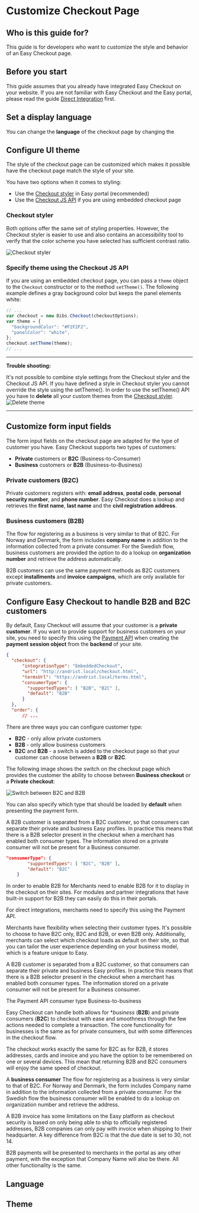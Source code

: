 # Customize Checkout Page


## Who is this guide for?

This guide is for developers who want to customize the style and behavior of an Easy Checkout page.

## Before you start

This guide assumes that you already have integrated Easy Checkout on your website. 
If you are not familiar with Easy Checkout and the Easy portal, please read the guide 
[Direct Integration](direct-integration-web.md) first. 


## Set a display language

You can change the **language** of the checkout page by changing the 

## Configure UI theme

The style of the checkout page can be customized which makes it possible have the checkout page match the style of your site.

You have two options when it comes to styling:
- Use the [Checkout styler](https://portal.dibspayment.eu/account/checkout-styler) in Easy portal (recommended)
- Use the [Checkout JS API](https://example.com/api) if you are using embedded checkout page

### Checkout styler

Both options offer the same set of styling properties. 
However, the Checkout styler is easier to use and also contains an accessibility tool to verify that the color scheme you have selected has sufficient contrast ratio. 


![Checkout styler](./images/checkout-styler.png)

### Specify theme using the Checkout JS API

If you are using an embedded checkout page, you can pass a `theme` object to the `Checkout` constructor or to the method `setTheme()`. 
The following example defines a gray background color but keeps the panel elements white:

```javascript
// ...
var checkout = new Dibs.Checkout(checkoutOptions);
var theme = {
  "backgroundColor": "#F2F2F2",
  "panelColor": "white",
};
checkout.setTheme(theme);
// ...
```

---

**Trouble shooting:**

It's not possible to combine style settings from the Checkout styler and the Checkout JS API. If you have defined a style in Checkout styler you cannot override the style using the setTheme(). In order to use the setTheme() API you have to **delete** all your custom themes from the [Checkout styler](https://portal.dibspayment.eu/account/checkout-styler).
![Delete theme](images/delete-theme.png)

---



## Customize form input fields

The form input fields on the checkout page are adapted for the type of customer you have. Easy Checkout supports two types of customers:

- **Private** customers or **B2C** (Business-to-Consumer)
- **Business** customers or **B2B** (Business-to-Business)

### Private customers (B2C)

Private customers registers with: **email address**, **postal code**, **personal security number**, and **phone number**.
Easy Checkout does a lookup and retrieves the **first name**, **last name** and the **civil registration address**.


### Business customers (B2B)

The flow for registering as a business is very similar to that of B2C. For Norway and Denmark, the form includes **company name** in addition to the information collected from a private consumer. For the Swedish flow, business customers are provided the option to do a lookup on **organization number** and retrieve the address automatically.

B2B customers can use the same payment methods as B2C customers except **installments** and **invoice campaigns**, which are only available for private customers.


## Configure Easy Checkout to handle B2B and B2C customers

By default, Easy Checkout will assume that your customer is a **private customer**. 
If you want to provide support for business customers on your site, you need to specify
this using the [Payment API](payment-api.md) when creating the **payment session object** 
from the **backend** of your site. 

```json
{
  "checkout": {
      "integrationType": "EmbeddedCheckout",
      "url": "http://andrist.local/checkout.html",
      "termsUrl": "https://andrist.local/terms.html",
      "consumerType": {
        "supportedTypes": [ "B2B", "B2C" ],
        "default": "B2B"
      }
  },
  "order": { 
      // ... 
```

There are three ways you can configure customer type:

- **B2C** - only allow private customers
- **B2B** - only allow business customers
- **B2C** and **B2B** - a switch is added to the checkout page so that your customer can choose between a **B2B** or **B2C**.

The following image shows the switch on the checkout page which provides the customer the ability to choose between **Business checkout** or a **Private checkout**:

![Switch between B2C and B2B](images/b2c-or-b2b.png)

You can also specify which type that should be loaded by **default** when presenting the payment form.

A B2B customer is separated from a B2C customer, so that consumers can separate their private and business Easy profiles. In practice this means that there is a B2B selector present in the checkout when a merchant has enabled both consumer types. The information stored on a private consumer will not be present for a Business consumer.

```json
"consumerType": {
        "supportedTypes": [ "B2C", "B2B" ],
        "default": "B2C"
    }  
```

In order to enable B2B for 
Merchants need to enable B2B for it to display in the checkout on their sites. For modules and partner integrations that have built-in support for B2B they can easily do this in their portals. 

For direct integrations, merchants need to specify this using the Payment API.

Merchants have flexibility when selecting their customer types. It's possible to choose to have B2C only, B2C and B2B, or even B2B only. Additionally, merchants can select which checkout loads as default on their site, so that you can tailor the user experience depending on your business model, which is a feature unique to Easy.




A B2B customer is separated from a B2C customer, so that consumers can separate their private and business Easy profiles. In practice this means that there is a B2B selector present in the checkout when a merchant has enabled both consumer types. The information stored on a private consumer will not be present for a Business consumer.



The Payment API consumer type
Business-to-business 


Easy Checkout can handle both allows for **business* (**B2B**) and private consumers (**B2C**) to checkout with ease and smoothness through the few actions needed to complete a transaction.
The core functionality for businesses is the same as for private consumers, but with some differences in the checkout flow.


The checkout works exactly the same for B2C as for B2B, it stores addresses, cards and invoice and you have the option to be remembered on one or several devices.
This mean that returning B2B and B2C consumers will enjoy the same speed of checkout.


A **business consumer**
The flow for registering as a business is very similar to that of B2C. For Norway and Denmark, the form includes Company name in addition to the information collected from a private consumer. For the Swedish flow the business consumer will be enabled to do a lookup on organization number and retrieve the address.




A B2B invoice has some limitations on the Easy platform as checkout security is based on only being able to ship to officially registered addresses, B2B companies can only pay with invoice when shipping to their headquarter. A key difference from B2C is that the due date is set to 30, not 14.

B2B payments will be presented to merchants in the portal as any other payment, with the exception that Company Name will also be there. All other functionality is the same.

 
## Language


## Theme


